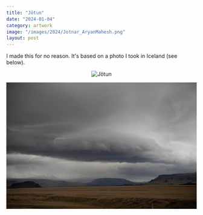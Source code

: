 ```yaml
---
title: "Jötun"
date: "2024-01-04"
category: artwork
image: "/images/2024/Jotnar_AryanMahesh.png"
layout: post
---
```


I made this for no reason. It's based on a photo I took in Iceland (see below).

<p align="center">
<span class="image fit"><img src = '/images/portfolio/Jotnar_AryanMahesh.png' alt="Jötun"></span>
</p>

<p align="center">
<span class="image fit"><img src = '/images/2024/IMG_3328.jpg' alt="Iceland Photo"></span>
</p>